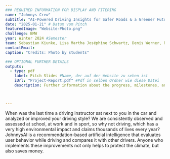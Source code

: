 ```yaml
---
### REQUIRED INFORMATION FOR DISPLAY AND FITERING
name: "Johnnys Crew"
subtitle: "AI-Powered Driving Insights for Safer Roads & a Greener Future."
date: "2025-01-21" # Datum vom Pitch
featuredImage: "Website-Photo.png"
challenge: BMW
year: Winter 2024 #Semester
team: Sebastian Kiunke, Lisa Martha Joséphine Schwartz, Denis Werner, Rayen Fdhili
contactEmail: 
caption: "Credits: Photo by students"

### OPTIONAL FURTHER DETAILS
outputs:
  - type: pdf
    label: Pitch Slides #Name, der auf der Website zu sehen ist
    iUrl: "Project-Report.pdf" #Pdf in selben Ordner wie diese Datei
    description: Further information about the progress, milestones, and roadblocks.



---
```


When was the last time a driving instructor sat next to you in the car and analyzed or improved your driving style? We are consistently observed and assessed at school, at work and in sport, so why not driving, which has a very high environmental impact and claims thousands of lives every year? JohnnysAI is a recommendation-based artificial intelligence that evaluates user behavior while driving and compares it with other drivers. Anyone who implements these improvements not only helps to protect the climate, but also saves money.

